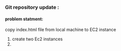 ### Git repository update :  
#### problem statment:  
copy index.html file from local machine  to EC2 instance 
1. create two Ec2 instances
2. 

